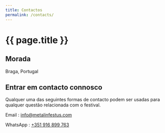 ```yaml
---
title: Contactos
permalink: /contacts/
---
```


# {{ page.title }}

## Morada

Braga, Portugal

## Entrar em contacto connosco

Qualquer uma das seguintes formas de contacto podem ser usadas para qualquer questão relacionada com o festival.

<i class='fa-regular fa-envelope'></i> Email
: [info@metalinfestus.com](mailto:info@metalinfestus.com)

<i class="fa-brands fa-whatsapp"></i> WhatsApp
: [+351 916 899 763](https://wa.me/351916899763)
